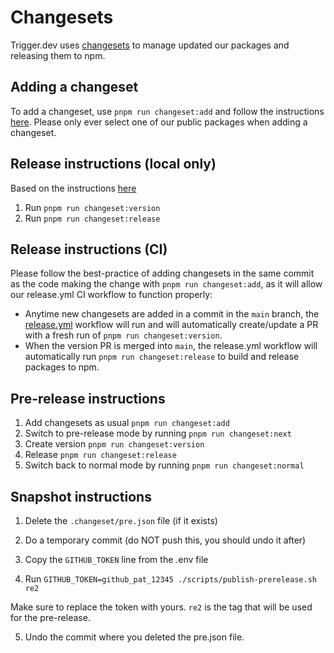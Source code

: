 # Changesets

Trigger.dev uses [changesets](https://github.com/changesets/changesets) to manage updated our packages and releasing them to npm.

## Adding a changeset

To add a changeset, use `pnpm run changeset:add` and follow the instructions [here](https://github.com/changesets/changesets/blob/main/docs/adding-a-changeset.md). Please only ever select one of our public packages when adding a changeset.

## Release instructions (local only)

Based on the instructions [here](https://github.com/changesets/changesets/blob/main/docs/intro-to-using-changesets.md)

1. Run `pnpm run changeset:version`
2. Run `pnpm run changeset:release`

## Release instructions (CI)

Please follow the best-practice of adding changesets in the same commit as the code making the change with `pnpm run changeset:add`, as it will allow our release.yml CI workflow to function properly:

- Anytime new changesets are added in a commit in the `main` branch, the [release.yml](./.github/workflows/release.yml) workflow will run and will automatically create/update a PR with a fresh run of `pnpm run changeset:version`.
- When the version PR is merged into `main`, the release.yml workflow will automatically run `pnpm run changeset:release` to build and release packages to npm.

## Pre-release instructions

1. Add changesets as usual `pnpm run changeset:add`
2. Switch to pre-release mode by running `pnpm run changeset:next`
3. Create version `pnpm run changeset:version`
4. Release `pnpm run changeset:release`
5. Switch back to normal mode by running `pnpm run changeset:normal`

## Snapshot instructions

1. Delete the `.changeset/pre.json` file (if it exists)

2. Do a temporary commit (do NOT push this, you should undo it after)

3. Copy the `GITHUB_TOKEN` line from the .env file

4. Run `GITHUB_TOKEN=github_pat_12345 ./scripts/publish-prerelease.sh re2`

Make sure to replace the token with yours. `re2` is the tag that will be used for the pre-release.

5. Undo the commit where you deleted the pre.json file.

